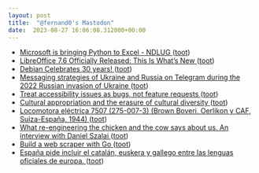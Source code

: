 ```yaml
---
layout: post
title:  "@fernand0's Mastodon"
date:  2023-08-27 16:06:08.312000+00:00
---
```

*  [Microsoft is bringing Python to Excel - NDLUG ](https://lemmy.ndlug.org/post/10636) ([toot](https://mastodon.social/@fernand0/110962433609245435))
*  [LibreOffice 7.6 Officially Released: This Is What’s New ](https://www.linuxtoday.com/news/libreoffice-7-6-officially-released-this-is-whats-new) ([toot](https://mastodon.social/@fernand0/110962247927727851))
*  [Debian Celebrates 30 years! ](https://bits.debian.org/2023/08/debian-turns-30.htm) ([toot](https://mastodon.social/@fernand0/110961963168673149))
*  [Messaging strategies of Ukraine and Russia on Telegram during the 2022 Russian invasion of Ukraine ](https://firstmonday.org/ojs/index.php/fm/article/download/12873/1129) ([toot](https://mastodon.social/@fernand0/110961728941857514))
*  [Treat accessibility issues as bugs, not feature requests ](https://github.com/readme/guides/fix-accessibility-bug) ([toot](https://mastodon.social/@fernand0/110961550780945647))
*  [Cultural appropriation and the erasure of cultural diversity ](https://globalvoices.org/2023/08/12/cultural-appropriation-and-the-erasure-of-cultural-diversity) ([toot](https://mastodon.social/@fernand0/110961361580775897))
*  [Locomotora eléctrica 7507 (275-007-3) (Brown Boveri, Oerlikon y CAF, Suiza-España, 1944) ](https://www.flickr.com/photos/fernand0/53125011656) ([toot](https://mastodon.social/@fernand0/110961160822038621))
*  [What re-engineering the chicken and the cow says about us. An interview with Daniel Szalai ](https://we-make-money-not-art.com/what-re-engineering-the-chicken-and-the-cow-says-about-us-an-interview-with-daniel-szalai) ([toot](https://mastodon.social/@fernand0/110961057741018351))
*  [Build a web scraper with Go ](https://dev.to/claudbytes/build-a-web-scraper-with-go-3jo) ([toot](https://mastodon.social/@fernand0/110960889051959633))
*  [España pide incluir el catalán, euskera y gallego entre las lenguas oficiales de europa.   ](https://efe.com/espana/2023-08-17/espana-pide-catalan-euskera-gallego-sean-lenguas-oficiales-en-la-ue/) ([toot](https://mastodon.social/@fernand0/110960534419738470))
